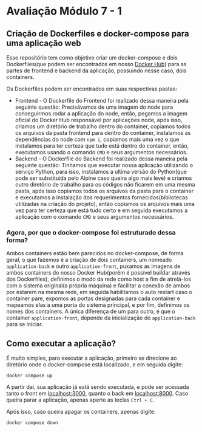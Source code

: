 # Avaliação Módulo 7 - 1
## Criação de Dockerfiles e docker-compose para uma aplicação web
Esse repositório tem como objetivo criar um docker-compose e dois Dockerfiles(que podem ser encontrados em nosso [Docker Hub](https://hub.docker.com/repository/docker/joaocarazzato/provamodulo7/general)) para as partes de frontend e backend da aplicação, possuindo nesse caso, dois containers.

Os Dockerfiles podem ser encontrados em suas respectivas pastas:
- Frontend - O Dockerfile do Frontend foi realizado dessa maneira pela seguinte questão: Precisávamos de uma imagem do node para conseguirmos rodar a aplicação do node, então, pegamos a imagem oficial do Docker Hub responsável por aplicações node, após isso, criamos um diretório de trabalho dentro do container, copiamos todos os arquivos da pasta frontend para dentro do container, instalamos as dependências do node com ```npm i```, copiamos mais uma vez o que instalamos para ter certeza que tudo está dentro do container, então, executamos usando o comando ```CMD``` e seus argumentos necessários.
- Backend - O Dockerfile do Backend foi realizado dessa maneira pela seguinte questão: Tinhamos que executar nossa aplicação utilizando o serviço Python, para isso, instalamos a ultima versão do Python(que pode ser substituida pelo Alpine caso queira algo mais leve) e criamos outro diretório de trabalho para os códigos não ficarem em uma mesma pasta, após isso copiamos todos os arquivos da pasta para o container e executamos a instalação dos requerimentos fornecidos(bibliotecas utilizadas na criação do projeto), então copiamos os arquivos mais uma vez para ter certeza que está tudo certo e em seguida executamos a aplicação com o comando ```CMD``` e seus argumentos necessários.

### Agora, por que o docker-compose foi estruturado dessa forma?

Ambos containers estão bem parecidos no docker-compose, de forma geral, o que fazemos é a criação de dois containers, um nomeado ```application-back``` e outro ```application-front```, puxamos as imagens de ambos containers do nosso Docker Hub(porém é possível buildar através dos Dockerfiles), definimos o modo da rede como host a fim de atrelá-los com o sistema original(a própria máquina) e facilitar a conexão de ambos por estarem na mesma rede, em seguida habilitamos o auto restart caso o container pare, expomos as portas designadas para cada container e mapeamos elas a uma porta do sistema principal, e por fim, definimos os nomes dos containers. A única diferença de um para outro, é que o container ```application-front```, depende da inicialização do ```application-back``` para se iniciar.

## Como executar a aplicação?

É muito simples, para executar a aplicação, primeiro se direcione ao diretório onde o docker-compose está localizado, e em seguida digite:

```
docker compose up
```

A partir dai, sua aplicação já está sendo executada, e pode ser acessada tanto o front em [localhost:3000](http://localhost:3000), quanto o back em [localhost:8000](http://localhost:8000). Caso queira parar a aplicação, apenas aperte as teclas ```Ctrl + C```. 

Após isso, caso queira apagar os containers, apenas digite:
```
docker compose down
```